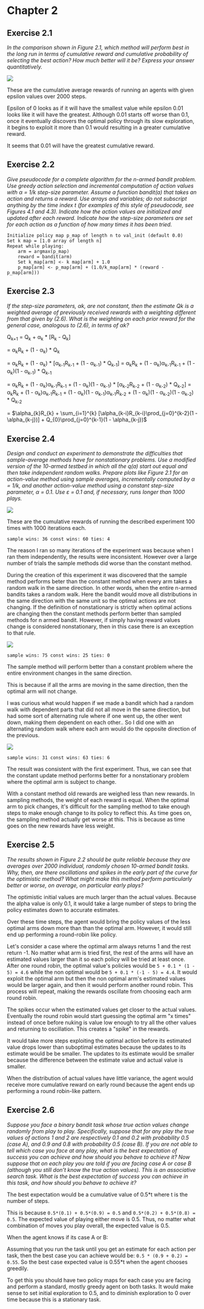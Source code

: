 # Chapter 2

## Exercise 2.1
*In the comparison shown in Figure 2.1, which method will
perform best in the long run in terms of cumulative reward and cumulative
probability of selecting the best action? How much better will it be? Express
your answer quantitatively.*

![](figs/Exercise_2.1.png)

These are the cumulative average rewards of running an agents with given epsilon values over 2000 steps.

Epsilon of 0 looks as if it will have the smallest value while epsilon 0.01 looks like it will have the greatest. Although 0.01 starts off worse than 0.1, once it eventually discovers the optimal policy through its slow exploration, it begins to exploit it more than 0.1 would resulting in a greater cumulative reward.

It seems that 0.01 will have the greatest cumulative reward.

## Exercise 2.2
*Give pseudocode for a complete algorithm for the n-armed
bandit problem. Use greedy action selection and incremental computation of
action values with α = 1/k step-size parameter. Assume a function bandit(a) that takes an action and returns a reward. Use arrays and variables; do not subscript anything by the time index t (for examples of this style of pseudocode, see Figures 4.1 and 4.3). Indicate how the action values are initialized
and updated after each reward. Indicate how the step-size parameters are set
for each action as a function of how many times it has been tried.*


```
Initialize policy map p_map of length n to val_init (default 0.0)
Set k map = [1.0 array of length n]
Repeat while playing:
    arm = argmax(p_map)
    reward = bandit(arm)
    Set k_map[arm] <- k map[arm] + 1.0
    p_map[arm] <- p_map[arm] + (1.0/k_map[arm] * (reward - p_map[arm]))
```

## Exercise 2.3
*If the step-size parameters, αk, are not constant, then the estimate Qk is a weighted average of previously received rewards with a weighting
different from that given by (2.6). What is the weighting on each prior reward
for the general case, analogous to (2.6), in terms of αk?*

Q<sub>k+1</sub> = Q<sub>k</sub> + &alpha;<sub>k</sub> * [R<sub>k</sub> - Q<sub>k</sub>]

= &alpha;<sub>k</sub>R<sub>k</sub> + (1 - &alpha;<sub>k</sub>) * Q<sub>k</sub>

= &alpha;<sub>k</sub>R<sub>k</sub> + (1 - &alpha;<sub>k</sub>) * [&alpha;<sub>k-1</sub>R<sub>k-1</sub> + (1 - &alpha;<sub>k-1</sub>) * Q<sub>k-1</sub>]
= &alpha;<sub>k</sub>R<sub>k</sub> + (1 - &alpha;<sub>k</sub>)&alpha;<sub>k-1</sub>R<sub>k-1</sub> + (1 - &alpha;<sub>k</sub>)(1 - &alpha;<sub>k-1</sub>) * Q<sub>k-1</sub>

= &alpha;<sub>k</sub>R<sub>k</sub> + (1 - &alpha;<sub>k</sub>)&alpha;<sub>k-1</sub>R<sub>k-1</sub> + (1 - &alpha;<sub>k</sub>)(1 - &alpha;<sub>k-1</sub>) * [&alpha;<sub>k-2</sub>R<sub>k-2</sub> + (1 - &alpha;<sub>k-2</sub>) * Q<sub>k-2</sub>]
= &alpha;<sub>k</sub>R<sub>k</sub> + (1 - &alpha;<sub>k</sub>)&alpha;<sub>k-1</sub>R<sub>k-1</sub> + (1 - &alpha;<sub>k</sub>)(1 - &alpha;<sub>k-1</sub>)&alpha;<sub>k-1</sub>R<sub>k-2</sub> + (1 - &alpha;<sub>k</sub>)(1 - &alpha;<sub>k-2</sub>)(1 - &alpha;<sub>k-2</sub>) * Q<sub>k-2</sub>

= $\alpha_{k}R_{k} + \sum_{i=1}^{k} [\alpha_{k-i}R_{k-i}\prod_{j=0}^{k-2}(1 - \alpha_{k-j})] + Q_{0}\prod_{j=0}^{k-1}(1 - \alpha_{k-j})$



## Exercise 2.4
*Design and conduct an experiment to demonstrate the difficulties that sample-average methods have for nonstationary
problems. Use a modified version of the 10-armed testbed in which all the
q(a) start out equal and then take independent random walks. Prepare plots
like Figure 2.1 for an action-value method using sample averages, incrementally computed by α = 1/k, and another action-value method using a constant
step-size parameter, α = 0.1. Use ε = 0.1 and, if necessary, runs longer than
1000 plays.*

![](figs/Exercise_2.4.png)

These are the cumulative rewards of running the described experiment 100 times with 1000 iterations each.

```sample wins: 36 const wins: 60 ties: 4```

The reason I ran so many iterations of the experiment was because when I ran them independently, the results were inconsistent. However over a large number of trials the sample methods did worse than the constant method.

During the creation of this experiment it was discovered that the sample method performs beter than the constant method when every arm takes a random walk in the same direction. In other words, when the entire n-armed bandits takes a random walk. Here the bandit would move all distributions in the same direction with the same unit so the optimal actions are not changing. If the definition of nonstationary is strictly when optimal actions are changing then the constant methods perform better than sampled methods for n armed bandit. However, if simply having reward values change is considered nonstationary, then in this case there is an exception to that rule.

![](figs/Exercise_2.4_1.png)

```sample wins: 75 const wins: 25 ties: 0```

The sample method will perform better than a constant problem where the entire environment changes in the same direction.

This is because if all the arms are moving in the same direction, then the optimal arm will not change.

I was curious what would happen if we made a bandit which had a random walk with dependent parts that did not all move in the same direction, but had some sort of alternating rule where if one went up, the other went down, making them dependent on each other.. So I did one with an alternating random walk where each arm would do the opposite direction of the previous.

![](figs/Exercise_2.4_2.png)

```sample wins: 31 const wins: 63 ties: 6```

The result was consistent with the first experiment. Thus, we can see that the constant update method performs better for a nonstationary problem where the optimal arm is subject to change.

With a constant method old rewards are weighed less than new rewards. In sampling methods, the weight of each reward is equal. When the optimal arm to pick changes, it's difficult for the sampling method to take enough steps to make enough change to its policy to reflect this. As time goes on, the sampling method actually get worse at this. This is because as time goes on the new rewards have less weight.


## Exercise 2.5
*The results shown in Figure 2.2 should be quite reliable because they are averages over 2000 individual, randomly chosen 10-armed bandit tasks. Why, then, are there oscillations and spikes in the early part of
the curve for the optimistic method? What might make this method perform
particularly better or worse, on average, on particular early plays?*

The optimistic initial values are much larger than the actual values. Because the alpha value is only 0.1, it would take a large number of steps to bring the policy estimates down to accurate estimates. 

Over these time steps, the agent would bring the policy values of the less optimal arms down more than than the optimal arm. However, it would still end up performing a round-robin like policy. 

Let's consider a case where the optimal arm always returns 1 and the rest return -1. No matter what arm is tried first, the rest of the arms will have an estimated values larger than it so each policy will be tried at least once. After one round robin, the optimal value's policies would be `5 + 0.1 * (1 - 5) = 4.6` while the non optimal would be `5 + 0.1 * (-1 - 5) = 4.4`. It would exploit the optimal arm but then the non optimal arm's estimated values would be larger again, and then it would perform another round robin. This process will repeat, making the rewards oscillate from choosing each arm round robin.

The spikes occur when the estimated values get closer to the actual values. Eventually the round robin would start guessing the optimal arm "x times" instead of once before nuking is value low enough to try all the other values and returning to oscillation. This creates a "spike" in the rewards.

It would take more steps exploiting the optimal action before its estimated value drops lower than suboptimal estimates because the updates to its estimate would be be smaller. The updates to its estimate would be smaller because the difference between the estimate value and actual value is smaller.

When the distribution of actual values have little variance, the agent would receive more cumulative reward on early round because the agent ends up performing a round robin-like pattern.

## Exercise 2.6
*Suppose you face a binary bandit task whose true action values change randomly from play to play. Specifically, suppose that for any play the true values of actions 1 and 2 are respectively 0.1 and 0.2 with probability 0.5
(case A), and 0.9 and 0.8 with probability 0.5 (case B). If you are not able to
tell which case you face at any play, what is the best expectation of success
you can achieve and how should you behave to achieve it? Now suppose that
on each play you are told if you are facing case A or case B (although you still
don’t know the true action values). This is an associative search task. What
is the best expectation of success you can achieve in this task, and how should
you behave to achieve it?*

The best expectation would be a cumulative value of 0.5*t where t is the number of steps.

This is because `0.5*(0.1) + 0.5*(0.9) = 0.5` and `0.5*(0.2) + 0.5*(0.8) = 0.5`. The expected value of playing either move is 0.5. Thus, no matter what combination of moves you play overall, the expected value is 0.5.

When the agent knows if its case A or B:

Assuming that you run the task until you get an estimate for each action per task, then the best case you can achieve would be:
`0.5 * (0.9 + 0.2) = 0.55`. So the best case expected value is 0.55*t when the agent chooses greedily.

To get this you should have two policy maps for each case you are facing and perform a standard, mostly greedy agent on both tasks. It would make sense to set initial exploration to 0.5, and to diminish exploration to 0 over time because this is a stationary task.
